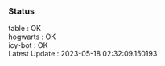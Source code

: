 ### Status


table : OK  
hogwarts : OK  
icy-bot : OK  
Latest Update : 2023-05-18 02:32:09.150193
